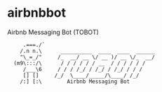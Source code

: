 # airbnbbot
Airbnb Messaging Bot (TOBOT)
```
     .===./`
    /.n n.\      __________  ____  ____  ______     
    "\_=_/"     /_  __/ __ \/ __ )/ __ \/_  __/    
  (m9\:::/\      / / / / / / __  / / / / / / 
     /___\6     / / / /_/ / /_/ / /_/ / / /  
     [] []     /_/  \____/_____/\____/ /_/   
    /:] [:\        Airbnb Messaging Bot
```

<div class="typewriter">
    <div class="typewriter-text">Hi, I'm TOBOT.

I'll respond to all your guest requests. So you don't have to.

I'm an intelligent property manager for Airbnb Hosts.

I make you more productive by managing your short term rentals.

My goal is to get you more guests and make you more money.

Download my beta software (coming soon), I'm ready to help.</div>
</div>

<style>
.typewriter {
    font-family: Courier, monospace;
	display: inline-block;
}

.typewriter-text {
    display: inline-block;
  	overflow: hidden;
  	letter-spacing: 2px;
 	animation: typing 5s steps(30, end), blink .75s step-end infinite;
    white-space: nowrap;
    font-size: 30px;
    font-weight: 700;
    border-right: 4px solid orange;
    box-sizing: border-box;
}

@keyframes typing {
    from { 
        width: 0% 
    }
    to { 
        width: 100% 
    }
}

@keyframes blink {
    from, to { 
        border-color: transparent 
    }
    50% { 
        border-color: orange; 
    }
}
</style>
